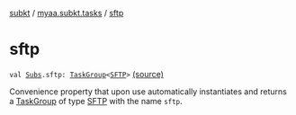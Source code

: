 [subkt](../index.md) / [myaa.subkt.tasks](index.md) / [sftp](./sftp.md)

# sftp

`val `[`Subs`](-subs/index.md)`.sftp: `[`TaskGroup`](-task-group/index.md)`<`[`SFTP`](-s-f-t-p/index.md)`>` [(source)](https://github.com/Myaamori/SubKt/blob/0.1.7/src/main/kotlin/myaa/subkt/tasks/tasks.kt#L2258)

Convenience property that upon use automatically instantiates and returns a
[TaskGroup](-task-group/index.md) of type [SFTP](-s-f-t-p/index.md) with the name `sftp`.

